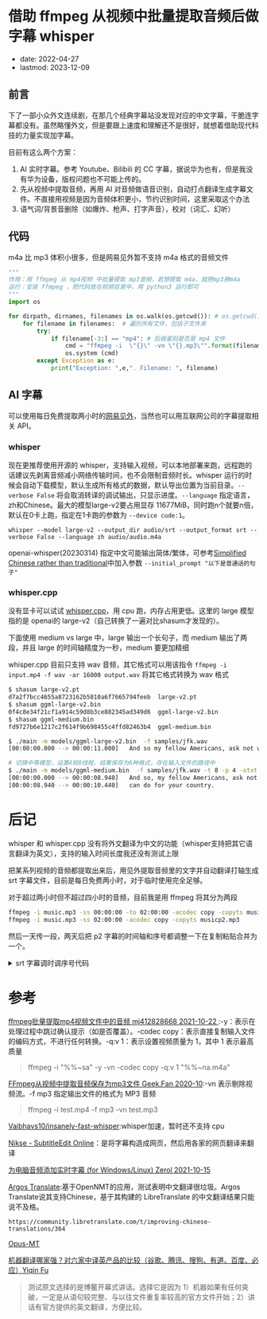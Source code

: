 # 借助 ffmpeg 从视频中批量提取音频后做字幕 whisper
- date: 2022-04-27
- lastmod: 2023-12-09

## 前言

下了一部小众外文连续剧，在那几个经典字幕站没发现对应的中文字幕，干脆连字幕都没有。虽然略懂外文，但是要跟上速度和理解还不是很好，就想着借助现代科技的力量实现加字幕。

目前有这么两个方案：

1. AI 实时字幕。参考 Youtube、Bilibili 的 CC 字幕，据说华为也有，但是我没有华为设备，版权问题也不可能上传的。
2. 先从视频中提取音频，再用 AI 对音频做语音识别，自动打点翻译生成字幕文件。不直接用视频是因为音频体积更小，节约识别时间，这里采取这个办法
3. 语气词/背景音删除（如爆炸、枪声、打字声音），校对（词汇、幻听）

## 代码

m4a 比 mp3 体积小很多，但是网易见外暂不支持 m4a 格式的音频文件

```python
""" 
作用：用 ffmpeg 从 mp4视频 中批量提取 mp3音频，若想提取 m4a，就把mp3换m4a
运行：安装 ffmpeg ，把代码放在视频目录中，用 python3 运行即可
"""
import os

for dirpath, dirnames, filenames in os.walk(os.getcwd()): # os.getcwd() 为当前代码所在位置
    for filename in filenames:  # 遍历所有文件，包括子文件夹
        try:
            if filename[-3:] == "mp4": # 后缀鉴别是否是 mp4 文件
                cmd = "ffmpeg -i  \"{}\" -vn \"{}.mp3\"".format(filename, filename[:-4]) # 提取 mp3
                os.system (cmd)
        except Exception as e:
            print("Exception: ",e,". Filename: ", filename)
```

## AI 字幕

可以使用每日免费提取两小时的[网易见外](https://jianwai.youdao.com)，当然也可以用互联网公司的字幕提取相关 API。

### whisper

现在更推荐使用开源的 whisper，支持输入视频，可以本地部署来跑，远程跑的话建议先剥离音频减小网络传输时间，也不会限制音频时长。whisper 运行的时候会自动下载模型，默认生成所有格式的数据，默认导出位置为当前目录。`--verbose False` 将会取消转译的调试输出，只显示进度。`--language` 指定语言，zh和Chinese。最大的模型large-v2要占用显存 11677MiB，同时跑n个就要n倍，默认在0卡上跑，指定在1卡跑的参数为 `--device cude:1`。

`whisper --model large-v2 --output_dir audio/srt --output_format srt --verbose False --language zh audio/audio.m4a`

openai-whisper(20230314) 指定中文可能输出简体/繁体，可参考[Simplified Chinese rather than traditional](https://github.com/openai/whisper/discussions/277)中加入参数 `--initial_prompt "以下是普通话的句子"`

### whisper.cpp

没有显卡可以试试 [whisper.cpp](https://github.com/ggerganov/whisper.cpp)，用 cpu 跑，内存占用更低。这里的 large 模型指的是 openai的 large-v2（自己转换了一遍对比shasum才发现的）。

下面使用 medium vs large 中，large 输出一个长句子，而 medium 输出了两段，并且 large 的时间轴精度为一秒，medium 要更加精细

whisper.cpp 目前只支持 wav 音频，其它格式可以用该指令 `ffmpeg -i input.mp4 -f wav -ar 16000 output.wav` 将其它格式转换为 wav 格式

```bash
$ shasum large-v2.pt 
d7a2f7bcc4655a8723162b5810a6f7665794feeb  large-v2.pt
$ shasum ggml-large-v2.bin 
0f4c8e34f21cf1a914c59d8b3ce882345ad349d6  ggml-large-v2.bin
$ shasum ggml-medium.bin 
fd9727b6e1217c2f614f9b698455c4ffd82463b4  ggml-medium.bin

$ ./main -m models/ggml-large-v2.bin  -f samples/jfk.wav
[00:00:00.000 --> 00:00:11.000]   And so my fellow Americans, ask not what your country can do for you, ask what you can do for your country.

# 切换中等模型，设置4核8线程，结果保存为6种格式，存在输入文件的路径中
$ ./main -m models/ggml-medium.bin  -f samples/jfk.wav -t 8 -p 4 -otxt -ovtt -osrt -olrc -ocsv -oj
[00:00:00.000 --> 00:00:08.940]   And so, my fellow Americans, ask not what your country can do for you, ask what you
[00:00:08.940 --> 00:00:10.440]   can do for your country.
```

# 后记

whisper 和 whisper.cpp 没有将外文翻译为中文的功能（whisper支持把其它语言翻译为英文），支持的输入时间长度我还没有测试上限

把某系列视频的音频都提取出来后，用见外提取音频里的文字并自动翻译打轴生成 srt 字幕文件，目前是每日免费两小时，对于临时使用完全足够。

对于超过两小时但不超过四小时的音频，目前我是用 ffmpeg 将其分为两段

```bash
ffmpeg -i music.mp3 -ss 00:00:00 -to 02:00:00 -acodec copy -copyts musicp1.mp3
ffmpeg -i music.mp3 -ss 02:00:00 -acodec copy -copyts musicp2.mp3
```

然后一天传一段，两天后把 p2 字幕的时间轴和序号都调整一下在复制粘贴合并为一个。

<details>
<summary>srt 字幕调时调序号代码</summary>

```python
""" 
小工具： 调整外置文本字幕的时间 gushansanren  2021-12-26 https://blog.csdn.net/gushansanren/article/details/122154065
如将 input.srt 的时间轴统一后移 2h（7200s），保存为 output.srt
python main.py -i input.srt -o output.srt -t 7200

修改序号的话修改 L57 parse(self, item_strs, lineOffset=0) 的第二个参数的值
"""
import os
import sys
import argparse
from datetime import datetime, timedelta
import pathlib
import codecs

from abc import abstractmethod


class subtitle_item(object):
    def __init__(self):
        super().__init__()
        self.index = 0
        self.stime = 0
        self.etime = 0
        self.text = ""


class subtitle_imp(object):
    def __init__(self) -> None:
        super().__init__()
        self._subItems = []

    @abstractmethod
    def load_file(self, input_file):
        pass

    @abstractmethod
    def save_file(self, output_file=None):
        pass

    def adjust_time(self, ad_time):
        """调整字幕时间"""
        for sub_tmp in self._subItems:
            sub_tmp.stime += timedelta(seconds=ad_time)
            sub_tmp.etime += timedelta(seconds=ad_time)

    def set_sub_items(self, items):
        self._subItems = items

    def get_sub_items(self):
        return self._subItems


class srt_sub_imp(subtitle_imp):  # 子类
    def __init__(self):
        super().__init__()

    def parse(self, item_strs, lineOffset=0):
        """解析一小段字幕序列
        item_strs:一段字幕序列，比如 ['0', '00:00:03,540 --> 00:00:05,670', '哦\nOh,\n']
        lineOffset:字幕序号偏移量（通常用在文件合并中），默认不偏移；比如 425"""
        srt_item = subtitle_item()
        srt_item.index = int(item_strs[0]) + lineOffset
        srt_item.text = item_strs[2]

        time_strs = item_strs[1].split("-->")

        srt_item.stime = datetime.strptime(time_strs[0].strip(), "%H:%M:%S,%f")
        srt_item.etime = datetime.strptime(time_strs[1].strip(), "%H:%M:%S,%f")
        return srt_item

    def load_file(self, input_file):
        """读取文件内容"""
        rlines = []
        with open(input_file, "r", encoding="utf8") as f:
            rlines = f.readlines()
        data = rlines[0].encode(encoding="utf-8")
        if data[:3] == codecs.BOM_UTF8:
            rlines[0] = data[3:].decode(encoding="utf-8")
        i = 0
        while i < len(rlines):
            if rlines[i].strip() == "":
                i += 1
                continue

            srt_strs = []
            srt_strs.append(rlines[i].strip())  # 序号
            i += 1
            srt_strs.append(rlines[i].strip())  # 时间
            i += 1

            text_str = ""  # 字幕所含的文字
            try:
                """这个异常在最后一行报错溢出 list index out of range，原因如下帖子的第二个
                https://blog.csdn.net/qq_43082153/article/details/108579168"""
                while rlines[i].strip() != "":
                    text_str = text_str + rlines[i]
                    i += 1
            except Exception as e:
                print("Exception: ", e)
            srt_strs.append(text_str)  # 一小段字幕（对应三行或者四行[双语]）

            self._subItems.append(self.parse(srt_strs))

    def save_file(self, output_file=None):
        """保存文件"""
        with open(output_file, "w", encoding="utf8") as f:
            for sub_tmp in self._subItems:
                f.write("%d\n" % (sub_tmp.index))
                f.write(
                    "%s --> %s \n"
                    % (
                        sub_tmp.stime.strftime("%H:%M:%S,%f")[:-3],
                        sub_tmp.etime.strftime("%H:%M:%S,%f")[:-3],
                    )
                )
                f.write("%s\n" % (sub_tmp.text))


def gen_subtitle_imp_by_name(filename):
    """检查srt文件是否存在，是就返回 srt_sub_imp 对象"""
    filterstr = pathlib.Path(filename).suffix  # 文件后缀提取
    if filterstr == ".srt":
        return srt_sub_imp()
    else:
        return None


def init_arg_table():
    """init argument table,return args."""
    parse = argparse.ArgumentParser(
        description="subtitle tools.",
        epilog="Author: renyi.zhang <renyi.zhang@amlogic.com>",
        fromfile_prefix_chars="@",
    )

    parse.add_argument(
        "-i",
        "--input",
        type=str,
        required=True,
        dest="inputfile",
        help="input subtitle file",
    )
    parse.add_argument(
        "-o",
        "--output",
        default="",
        type=str,
        required=False,
        dest="outputfile",
        help="output subtitle file",
    )
    parse.add_argument(
        "-t",
        "--time",
        default=0,
        type=float,
        required=False,
        dest="ad_time",
        help="adjustment time(seconds) ",
    )

    return parse.parse_args()


if __name__ == "__main__":
    args = init_arg_table()

    if not os.path.isfile(args.inputfile):
        print(args.inputfile + " isn't exist.\n")
        sys.exit(-1)

    if args.outputfile == "":
        args.outputfile = args.inputfile

    sub_imp = gen_subtitle_imp_by_name(args.inputfile)
    if sub_imp is None:
        print(args.inputfile + "is invalid subtitle file.\n")
        sys.exit(-1)

    sub_imp.load_file(args.inputfile)

    if args.ad_time != 0:
        sub_imp.adjust_time(args.ad_time)

    if pathlib.Path(args.inputfile).suffix == pathlib.Path(args.outputfile).suffix:
        sub_imp.save_file(args.outputfile)
    else:
        print("other format will support later..\n")

    print("save file to  %s  finished.\n " % (args.outputfile))
```

在源代码的基础上添加了异常处理、序号偏移、添加参数时间单位。将上述代码保存为 main.py。运行 `python main.py -h` 可以看到参数提示

</details>

# 参考

[ffmpeg批量提取mp4视频文件中的音频 mj412828668 2021-10-22 ](https://blog.csdn.net/mj412828668/article/details/120914158):-y：表示在处理过程中跳过确认提示（如是否覆盖）。-codec copy：表示直接复制输入文件的编码方式，不进行任何转换。-q:v 1：表示设置视频质量为 1，其中 1 表示最高质量
> ffmpeg -i "%%~sa" -y -vn -codec copy -q:v 1 "%%~na.m4a"

[FFmpeg从视频中提取音频保存为mp3文件 Geek.Fan 2020-10](https://blog.csdn.net/fanyun_01/article/details/109408501):-vn 表示剔除视频流。-f mp3 指定输出文件的格式为 MP3 音频
> ffmpeg -i test.mp4 -f mp3 -vn test.mp3

[Vaibhavs10/insanely-fast-whisper](https://github.com/Vaibhavs10/insanely-fast-whisper):whisper加速，暂时还不支持 cpu

[Nikse - SubtitleEdit Online](https://www.nikse.dk/subtitleedit/online)：是将字幕构造成网页，然后用各家的网页翻译来翻译

[ 为电脑音频添加实时字幕 (for Windows/Linux) Zerol 2021-10-15 ](https://zerol.me/2021/10/15/Subtitle-for-Audio-Output/)

[Argos Translate](https://github.com/argosopentech/argos-translate):基于OpenNMT的应用，测试表明中文翻译很垃圾。Argos Translate说其支持Chinese，基于其构建的 LibreTranslate 的中文翻译结果只能说不及格。

    https://community.libretranslate.com/t/improving-chinese-translations/364

[Opus-MT](https://github.com/Helsinki-NLP/Opus-MT)

[机器翻译哪家强？对六家中译英产品的比较（谷歌、腾讯、搜狗、有道、百度、必应）Yiqin Fu](https://zhuanlan.zhihu.com/p/35819991)
> 测试原文选择的是博鳌开幕式讲话。选择它是因为 1）机器如果有任何突破，一定是从语句较完整、与以往文件重复率较高的官方文件开始；2）讲话有官方提供的英文翻译，方便比较。
